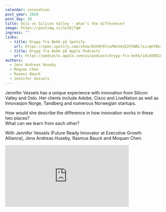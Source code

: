 ```yaml
---
calendar: innovation
post_year: 2020
post_day: 10
title: Oslo vs Silicon Valley - what's the difference?
image: https://postimg.cc/1n2djTgW
ingress: ""
links:
  - title: Drypp fra Bekk på Spotify
    url: https://open.spotify.com/show/6SVNY97zuPWcVdvE2FSNRL?si=qKYBkrpzS9SUp9UJU3XBXQ
  - title: Drypp fra Bekk på Apple Podcasts
    url: https://podcasts.apple.com/us/podcast/drypp-fra-bekk/id1488818165
authors:
  - Jens Andreas Huseby
  - Moquan Chen
  - Rasmus Bauck
  - Jennifer Vessels
---
```

Jennifer Vessels has a unique experience with innovation from Silicon Valley and Oslo. Her clients include Adobe, Cisco and LiveNation as well as Innovasjon Norge, Tandberg and numerous Norwegian startups.  

How would she describe the difference in how innovation works in these two places?\
What can we learn from each other?

With Jennifer Vessels (Future Ready Innovator at Executive Growth Alliance), Jens Andreas Huseby, Rasmus Bauck and Moquan Chen.

<iframe src="https://anchor.fm/drypp/embed/episodes/--emugnd" height="200px" width="400px" frameborder="0" scrolling="no"></iframe>